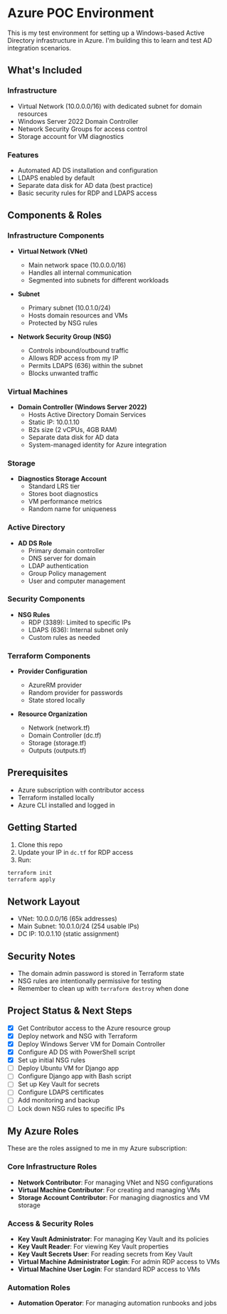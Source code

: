 # Azure POC Environment

This is my test environment for setting up a Windows-based Active Directory infrastructure in Azure. I'm building this to learn and test AD integration scenarios.

## What's Included

### Infrastructure
- Virtual Network (10.0.0.0/16) with dedicated subnet for domain resources
- Windows Server 2022 Domain Controller
- Network Security Groups for access control
- Storage account for VM diagnostics

### Features
- Automated AD DS installation and configuration
- LDAPS enabled by default
- Separate data disk for AD data (best practice)
- Basic security rules for RDP and LDAPS access

## Components & Roles

### Infrastructure Components
- **Virtual Network (VNet)**
  - Main network space (10.0.0.0/16)
  - Handles all internal communication
  - Segmented into subnets for different workloads

- **Subnet**
  - Primary subnet (10.0.1.0/24)
  - Hosts domain resources and VMs
  - Protected by NSG rules

- **Network Security Group (NSG)**
  - Controls inbound/outbound traffic
  - Allows RDP access from my IP
  - Permits LDAPS (636) within the subnet
  - Blocks unwanted traffic

### Virtual Machines
- **Domain Controller (Windows Server 2022)**
  - Hosts Active Directory Domain Services
  - Static IP: 10.0.1.10
  - B2s size (2 vCPUs, 4GB RAM)
  - Separate data disk for AD data
  - System-managed identity for Azure integration

### Storage
- **Diagnostics Storage Account**
  - Standard LRS tier
  - Stores boot diagnostics
  - VM performance metrics
  - Random name for uniqueness

### Active Directory
- **AD DS Role**
  - Primary domain controller
  - DNS server for domain
  - LDAP authentication
  - Group Policy management
  - User and computer management

### Security Components
- **NSG Rules**
  - RDP (3389): Limited to specific IPs
  - LDAPS (636): Internal subnet only
  - Custom rules as needed

### Terraform Components
- **Provider Configuration**
  - AzureRM provider
  - Random provider for passwords
  - State stored locally

- **Resource Organization**
  - Network (network.tf)
  - Domain Controller (dc.tf)
  - Storage (storage.tf)
  - Outputs (outputs.tf)

## Prerequisites

- Azure subscription with contributor access
- Terraform installed locally
- Azure CLI installed and logged in

## Getting Started

1. Clone this repo
2. Update your IP in `dc.tf` for RDP access
3. Run:
```bash
terraform init
terraform apply
```

## Network Layout

- VNet: 10.0.0.0/16 (65k addresses)
- Main Subnet: 10.0.1.0/24 (254 usable IPs)
- DC IP: 10.0.1.10 (static assignment)

## Security Notes

- The domain admin password is stored in Terraform state
- NSG rules are intentionally permissive for testing
- Remember to clean up with `terraform destroy` when done

## Project Status & Next Steps

- [x] Get Contributor access to the Azure resource group
- [x] Deploy network and NSG with Terraform
- [x] Deploy Windows Server VM for Domain Controller
- [x] Configure AD DS with PowerShell script
- [x] Set up initial NSG rules
- [ ] Deploy Ubuntu VM for Django app
- [ ] Configure Django app with Bash script
- [ ] Set up Key Vault for secrets
- [ ] Configure LDAPS certificates
- [ ] Add monitoring and backup
- [ ] Lock down NSG rules to specific IPs

## My Azure Roles

These are the roles assigned to me in my Azure subscription:

### Core Infrastructure Roles
- **Network Contributor**: For managing VNet and NSG configurations
- **Virtual Machine Contributor**: For creating and managing VMs
- **Storage Account Contributor**: For managing diagnostics and VM storage

### Access & Security Roles
- **Key Vault Administrator**: For managing Key Vault and its policies
- **Key Vault Reader**: For viewing Key Vault properties
- **Key Vault Secrets User**: For reading secrets from Key Vault
- **Virtual Machine Administrator Login**: For admin RDP access to VMs
- **Virtual Machine User Login**: For standard RDP access to VMs

### Automation Roles
- **Automation Operator**: For managing automation runbooks and jobs


